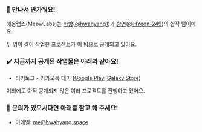 ### 👋 만나서 반가워요!

애옹랩스(MeowLabs)는 [화향](https://hwahyang.space)([@hwahyang1](https://github.com/hwahyang1))과 [향연](https://hyangyeon.biz)([@HYeon-249](https://github.com/HYeon-249))의 합작 팀이에요.

두 명이 같이 작업한 프로젝트가 이 팀으로 공개되고 있어요.

### ✔️ 지금까지 공개된 작업물은 아래와 같아요!

- 티키토크 - 카카오톡 테마 ([Google Play](https://play.google.com/store/apps/details?id=com.hb.theme.tikitalk), [Galaxy Store](http://apps.samsung.com/appquery/appDetail.as?appId=com.hb.theme.tikitalk))

이외에도 아직 공개되지 않은 여러 프로젝트를 진행하고 있어요.

### 💬 문의가 있으시다면 아래를 참고 해 주세요!

- 이메일: [me@hwahyang.space](mailto:me@hwahyang.space)